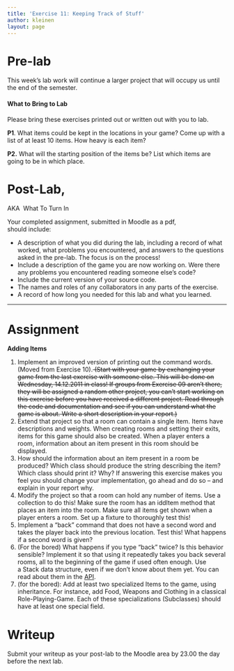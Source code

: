 ```yaml
---
title: 'Exercise 11: Keeping Track of Stuff'
author: kleinen
layout: page
---
```

# Pre-lab

This week&#8217;s lab work will continue a larger project that will occupy us until the end of the semester.

#### What to Bring to Lab

Please bring these exercises printed out or written out with you to lab.

**P1**. What items could be kept in the locations in your game? Come up with a list of at least 10 items. How heavy is each item?

**P2.** What will the starting position of the items be? List which items are going to be in which place.

# Post-Lab,  
AKA  What To Turn In

Your completed assignment, submitted in Moodle as a pdf,  
should include:

*   A description of what you did during the lab, including a record of what worked, what problems you encountered, and answers to the questions asked in the pre-lab. The focus is on the process!
*   Include a description of the game you are now working on. Were there any problems you encountered reading someone else&#8217;s code?
*   Include the current version of your source code.
*   The names and roles of any collaborators in any parts of the exercise.
*   A record of how long you needed for this lab and what you learned.

* * *

# Assignment

**Adding Items**

1.  Implement an improved version of printing out the command words. (Moved from Exercise 10).<del> (Start with your game by exchanging your game from the last exercise with someone else. This will be done on Wednesday, 14.12.2011 in class! If groups from Exercise 09 aren&#8217;t there, they will be assigned a random other project, you can&#8217;t start working on this exercise before you have received a different project. Read through the code and documentation and see if you can understand what the game is about. Write a short description in your report.)</del>
2.  Extend that project so that a room can contain a single item. Items have descriptions and weights. When creating rooms and setting their exits, items for this game should also be created. When a player enters a room, information about an item present in this room should be displayed.
3.  How should the information about an item present in a room be produced? Which class should produce the string describing the item? Which class should print it? Why? If answering this exercise makes you feel you should change your implementation, go ahead and do so &#8211; and explain in your report why.
4.  Modify the project so that a room can hold any number of items. Use a collection to do this! Make sure the room has an iddItem method that places an item into the room. Make sure all items get shown when a player enters a room. Set up a fixture to thoroughly test this!
5.  Implement a &#8220;back&#8221; command that does not have a second word and takes the player back into the previous location. Test this! What happens if a second word is given?
6.  (For the bored) What happens if you type &#8220;back&#8221; twice? Is this behavior sensible? Implement it so that using it repeatedly takes you back several rooms, all to the beginning of the game if used often enough. Use a Stack data structure, even if we don&#8217;t know about them yet. You can read about them in the [API][1].
7.  (for the bored): Add at least two specialized Items to the game, using inheritance. For instance, add Food, Weapons and Clothing in a classical Role-Playing-Game. Each of these specializations (Subclasses) should have at least one special field.

# Writeup

Submit your writeup as your post-lab to the Moodle area by 23.00 the day before the next lab.

 [1]: http://docs.oracle.com/javase/7/docs/api/java/util/Stack.html